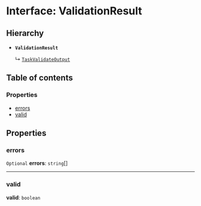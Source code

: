 # Interface: ValidationResult

## Hierarchy

* **`ValidationResult`**

  ↳ [`TaskValidateOutput`](/auto-docs/interface/interfaces/TaskValidateOutput.md)

## Table of contents

### Properties

* [errors](/auto-docs/interface/interfaces/ValidationResult.md#errors)
* [valid](/auto-docs/interface/interfaces/ValidationResult.md#valid)

## Properties

### errors

`Optional` **errors**: `string`\[]

***

### valid

**valid**: `boolean`
